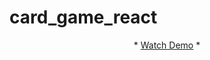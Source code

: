 # card_game_react

<div align="center">
    <p align="center">
    *
    <a href="https://Aduenko-Vladislav.github.io/card_game_react">Watch Demo</a>
    * </p>
</div>
